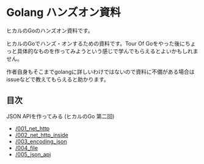 Golang ハンズオン資料
==========================

ヒカルのGoのハンズオン資料です。

ヒカルのGoでハンズ・オンするための資料です。Tour Of Goをやった後にちょっと具体的なものを作ってみようという感じで学んでもらえるとよいかもしれません。

作者自身もそこまでgolangに詳しいわけではないので資料に不備がある場合はissueなどで教えてもらえると助かります。

目次
--------------------------

JSON APIを作ってみる (ヒカルのGo 第二回)
- [/001_net_http](/001_net_http)
- [/002_net_http_inside](/002_net_http_inside)
- [/003_encoding_json](/003_encoding_json)
- [/004_file](/004_file)
- [/005_json_api](/005_json_api)
